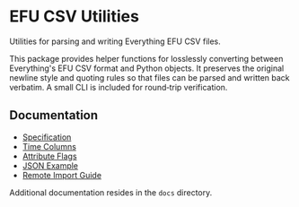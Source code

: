 # EFU CSV Utilities

Utilities for parsing and writing Everything EFU CSV files.

This package provides helper functions for losslessly converting between Everything's EFU CSV format and Python objects. It preserves the original newline style and quoting rules so that files can be parsed and written back verbatim. A small CLI is included for round‐trip verification.

## Documentation

- [Specification](docs/README.md)
- [Time Columns](docs/filetime.md)
- [Attribute Flags](docs/attribute-flags.md)
- [JSON Example](docs/json.md)
- [Remote Import Guide](docs/REMOTE.md)

Additional documentation resides in the `docs` directory.
